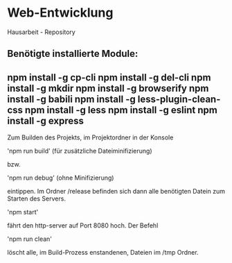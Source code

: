 # Web-Entwicklung
Hausarbeit - Repository

Benötigte installierte Module:
--------------------------------
npm install -g cp-cli
npm install -g del-cli
npm install -g mkdir
npm install -g browserify
npm install -g babili
npm install -g less-plugin-clean-css
npm install -g less
npm install -g eslint
npm install -g express
--------------------------------

Zum Builden des Projekts, im Projektordner in der Konsole

'npm run build' (für zusätzliche Dateiminifizierung)

bzw.

'npm run debug' (ohne Minifizierung)

eintippen. Im Ordner /release befinden sich dann alle benötigten Datein zum 
Starten des Servers. 

'npm start' 

fährt den http-server auf Port 8080 hoch. Der Befehl

'npm run clean'

löscht alle, im Build-Prozess enstandenen, Dateien im /tmp Ordner.

